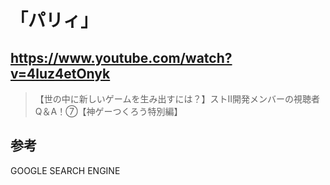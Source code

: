 # 「パリィ」

## https://www.youtube.com/watch?v=4luz4etOnyk

> 【世の中に新しいゲームを生み出すには？】ストⅡ開発メンバーの視聴者Q＆A！⑦【神ゲーつくろう特別編】

## 参考

GOOGLE SEARCH ENGINE
